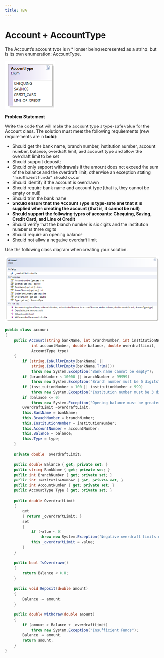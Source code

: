 ```yaml
---
title: TBA
---
```

# Account + AccountType

The Account’s account type is n  * longer being represented as a string, but is its own enumeration: AccountType.

![](I-AccountType.png)

**Problem Statement**

Write the code that will make the account type a type-safe value for the Account class. The solution must meet the following requirements (new requirements are in **bold**):

* Should get the bank name, branch number, institution number, account number, balance, overdraft limit, and account type and allow the overdraft limit to be set
* Should support deposits
* Should only support withdrawals if the amount does not exceed the sum of the balance and the overdraft limit, otherwise an exception stating "Insufficient Funds" should occur
* Should identify if the account is overdrawn
* Should require bank name and account type (that is, they cannot be empty or null)
* Should trim the bank name
* **Should ensure that the Account Type is type-safe and that it is supplied when creating the account (that is, it cannot be null)** 
* **Should support the following types of accounts: Chequing, Saving, Credit Card, and Line of Credit**
* Should verify that the branch number is six digits and the institution number is three digits
* Should require an opening balance
* Should not allow a negative overdraft limit

Use the following class diagram when creating your solution.

![](I-Account.png)
 
```csharp
public class Account
{
    public Account(string bankName, int branchNumber, int institutionNumber,
            int accountNumber, double balance, double overdraftLimit,
            AccountType type)
    {
        if (string.IsNullOrEmpty(bankName) ||
            string.IsNullOrEmpty(bankName.Trim()))
            throw new System.Exception("Bank name cannot be empty");
        if (branchNumber < 10000 || branchNumber > 99999)
            throw new System.Exception("Branch number must be 5 digits");
        if (institutionNumber < 100 || institutionNumber > 999)
            throw new System.Exception("Institution number must be 3 digits");
        if (balance <= 0)
            throw new System.Exception("Opening balance must be greater than zero");
        OverdraftLimit =overdraftLimit;
        this.BankName = bankName;
        this.BranchNumber = branchNumber;
        this.InstitutionNumber = institutionNumber;
        this.AccountNumber = accountNumber;
        this.Balance = balance;
        this.Type = type;
    }

    private double _overdraftLimit;

    public double Balance { get; private set; }
    public string BankName { get; private set; }
    public int BranchNumber { get; private set; }
    public int InstitutionNumber { get; private set; }
    public int AccountNumber { get; private set; }
    public AccountType Type { get; private set; }

    public double OverdraftLimit
    {
        get
        { return _overdraftLimit; }
        set
        {
            if (value < 0)
                throw new System.Exception("Negative overdraft limits not allowed");
            this._overdraftLimit = value;
        }
    }

    public bool IsOverdrawn()
    {
        return Balance < 0.0;
    }

    public void Deposit(double amount)
    {
        Balance += amount;
    }

    public double Withdraw(double amount)
    {
        if (amount > Balance + _overdraftLimit)
            throw new System.Exception("Insufficient Funds");
        Balance -= amount;
        return amount;
    }
}
```
